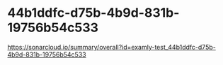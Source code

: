 # 44b1ddfc-d75b-4b9d-831b-19756b54c533
https://sonarcloud.io/summary/overall?id=examly-test_44b1ddfc-d75b-4b9d-831b-19756b54c533
